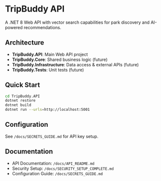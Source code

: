 # TripBuddy API

A .NET 8 Web API with vector search capabilities for park discovery and AI-powered recommendations.

## Architecture

- **TripBuddy.API**: Main Web API project
- **TripBuddy.Core**: Shared business logic (future)
- **TripBuddy.Infrastructure**: Data access & external APIs (future)
- **TripBuddy.Tests**: Unit tests (future)

## Quick Start

```bash
cd TripBuddy.API
dotnet restore
dotnet build
dotnet run --urls=http://localhost:5001
```

## Configuration

See `/docs/SECRETS_GUIDE.md` for API key setup.

## Documentation

- API Documentation: `/docs/API_README.md`
- Security Setup: `/docs/SECURITY_SETUP_COMPLETE.md`
- Configuration Guide: `/docs/SECRETS_GUIDE.md`
